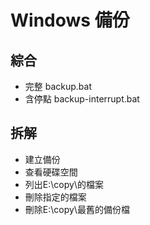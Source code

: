 # Windows 備份
## 綜合
- 完整 backup.bat
- 含停點 backup-interrupt.bat

## 拆解
- 建立備份
- 查看硬碟空間
- 列出E:\copy\的檔案
- 刪除指定的檔案
- 刪除E:\copy\最舊的備份檔
